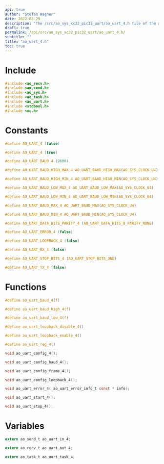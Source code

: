 ```yaml
---
api: true
author: "Stefan Wagner"
date: 2022-08-29
description: "The /src/ao_sys_xc32_pic32_uart/ao_uart_4.h file of the ao real-time operating system."
draft: true
permalink: /api/src/ao_sys_xc32_pic32_uart/ao_uart_4.h/
subtitle: ""
title: "ao_uart_4.h"
toc: true
---
```


# Include

```c
#include <ao_recv.h>
#include <ao_send.h>
#include <ao_sys.h>
#include <ao_task.h>
#include <ao_uart.h>
#include <stdbool.h>
#include <xc.h>
```

# Constants

```c
#define AO_UART_4 (false)
```

```c
#define AO_UART_4 (true)
```

```c
#define AO_UART_BAUD_4 (9600)
```

```c
#define AO_UART_BAUD_HIGH_MAX_4 AO_UART_BAUD_HIGH_MAX(AO_SYS_CLOCK_U4)
```

```c
#define AO_UART_BAUD_HIGH_MIN_4 AO_UART_BAUD_HIGH_MIN(AO_SYS_CLOCK_U4)
```

```c
#define AO_UART_BAUD_LOW_MAX_4 AO_UART_BAUD_LOW_MAX(AO_SYS_CLOCK_U4)
```

```c
#define AO_UART_BAUD_LOW_MIN_4 AO_UART_BAUD_LOW_MIN(AO_SYS_CLOCK_U4)
```

```c
#define AO_UART_BAUD_MAX_4 AO_UART_BAUD_MAX(AO_SYS_CLOCK_U4)
```

```c
#define AO_UART_BAUD_MIN_4 AO_UART_BAUD_MIN(AO_SYS_CLOCK_U4)
```

```c
#define AO_UART_DATA_BITS_PARITY_4 (AO_UART_DATA_BITS_8_PARITY_NONE)
```

```c
#define AO_UART_ERROR_4 (false)
```

```c
#define AO_UART_LOOPBACK_4 (false)
```

```c
#define AO_UART_RX_4 (false)
```

```c
#define AO_UART_STOP_BITS_4 (AO_UART_STOP_BITS_ONE)
```

```c
#define AO_UART_TX_4 (false)
```

# Functions

```c
#define ao_uart_baud_4(f)
```

```c
#define ao_uart_baud_high_4(f)
```

```c
#define ao_uart_baud_low_4(f)
```

```c
#define ao_uart_loopback_disable_4()
```

```c
#define ao_uart_loopback_enable_4()
```

```c
#define ao_uart_reg_4()
```

```c
void ao_uart_config_4();
```

```c
void ao_uart_config_baud_4();
```

```c
void ao_uart_config_frame_4();
```

```c
void ao_uart_config_loopback_4();
```

```c
void ao_uart_error_4( ao_uart_error_info_t const * info);
```

```c
void ao_uart_start_4();
```

```c
void ao_uart_stop_4();
```

# Variables

```c
extern ao_send_t ao_uart_in_4;
```

```c
extern ao_recv_t ao_uart_out_4;
```

```c
extern ao_task_t ao_uart_task_4;
```

